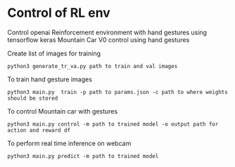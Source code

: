 # Control of RL env

Control openai Reinforcement environment with hand gestures using tensorflow keras 
Mountain Car V0 control using hand gestures

Create list of images for training
```
python3 generate_tr_va.py path to train and val images
````

To train hand gesture images
```
python3 main.py  train -p path to params.json -c path to where weights should be stored
```

To control Mountain car with gestures
```
python3 main.py control -m path to trained model -o output path for action and reward df
```

To perform real time inference on webcam

```
python3 main.py predict -m path to trained model
